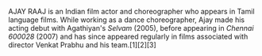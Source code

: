 AJAY RAAJ is an Indian film actor and choreographer who appears in Tamil language films. While working as a dance choreographer, Ajay made his acting debut with Agathiyan's _Selvam_ (2005), before appearing in _Chennai 600028_ (2007) and has since appeared regularly in films associated with director Venkat Prabhu and his team.[1][2][3]
